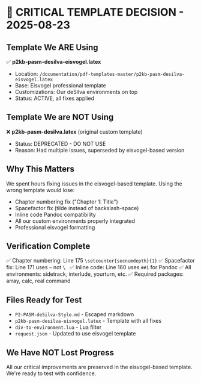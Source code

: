 # 🔴 CRITICAL TEMPLATE DECISION - 2025-08-23

## Template We ARE Using
✅ **p2kb-pasm-desilva-eisvogel.latex**
- Location: `/documentation/pdf-templates-master/p2kb-pasm-desilva-eisvogel.latex`
- Base: Eisvogel professional template
- Customizations: Our deSilva environments on top
- Status: ACTIVE, all fixes applied

## Template We are NOT Using
❌ **p2kb-pasm-desilva.latex** (original custom template)
- Status: DEPRECATED - DO NOT USE
- Reason: Had multiple issues, superseded by eisvogel-based version

## Why This Matters
We spent hours fixing issues in the eisvogel-based template. Using the wrong template would lose:
- Chapter numbering fix ("Chapter 1: Title")
- Spacefactor fix (tilde instead of backslash-space)
- Inline code Pandoc compatibility
- All our custom environments properly integrated
- Professional eisvogel formatting

## Verification Complete
✅ Chapter numbering: Line 175 `\setcounter{secnumdepth}{1}`
✅ Spacefactor fix: Line 171 uses `~` not `\ `
✅ Inline code: Line 160 uses `##1` for Pandoc
✅ All environments: sidetrack, interlude, yourturn, etc.
✅ Required packages: array, calc, real command

## Files Ready for Test
- `P2-PASM-deSilva-Style.md` - Escaped markdown
- `p2kb-pasm-desilva-eisvogel.latex` - Template with all fixes
- `div-to-environment.lua` - Lua filter
- `request.json` - Updated to use eisvogel template

## We Have NOT Lost Progress
All our critical improvements are preserved in the eisvogel-based template.
We're ready to test with confidence.